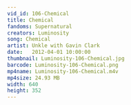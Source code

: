 ```yaml
---
vid_id: 106-Chemical
title: Chemical
fandoms: Supernatural
creators: Luminosity
song: Chemical
artist: Unkle with Gavin Clark
date:   2012-04-01 10:00:00
thumbnail: Luminosity-106-Chemical.jpg
barcode: Luminosity-106-Chemical.png
mp4name: Luminosity-106-Chemical.m4v
mp4size: 24.93 MB
width: 640
height: 352
---
```



  